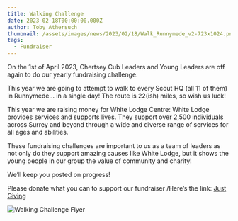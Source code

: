```yaml
---
title: Walking Challenge
date: 2023-02-18T00:00:00.000Z
author: Toby Athersuch
thumbnail: /assets/images/news/2023/02/18/Walk_Runnymede_v2-723x1024.png
tags:
  - Fundraiser
---
```


On the 1st of April 2023, Chertsey Cub Leaders and Young Leaders are off again to do our yearly fundraising challenge.

This year we are going to attempt to walk to every Scout HQ (all 11 of them) in Runnymede… in a single day! The route is 22(ish) miles, so wish us luck!

This year we are raising money for White Lodge Centre: White Lodge provides services and supports lives. They support over 2,500 individuals across Surrey and beyond through a wide and diverse range of services for all ages and abilities.

These fundraising challenges are important to us as a team of leaders as not only do they support amazing causes like White Lodge, but it shows the young people in our group the value of community and charity!

We’ll keep you posted on progress!

Please donate what you can to support our fundraiser /Here’s the link: [Just Giving](https://www.justgiving.com/page/chertseyscoutswalkathonforwhitelodge)

![Walking Challenge Flyer](/assets/images/news/2023/02/18/Walk_Runnymede_v2-723x1024.png)